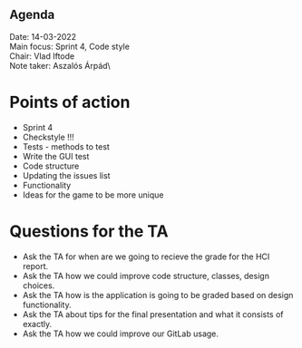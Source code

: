 ## Agenda

Date:           14-03-2022\
Main focus:     Sprint 4, Code style\
Chair:          Vlad Iftode\
Note taker:     Aszalós Árpád\

# Points of action

- Sprint 4
- Checkstyle !!!
- Tests - methods to test
- Write the GUI test 
- Code structure
- Updating the issues list
- Functionality
- Ideas for the game to be more unique

# Questions for the TA

- Ask the TA for when are we going to recieve the grade for the HCI report.
- Ask the TA how we could improve code structure, classes, design choices.
- Ask the TA how is the application is going to be graded based on design functionality.
- Ask the TA about tips for the final presentation and what it consists of exactly.
- Ask the TA how we could improve our GitLab usage.


